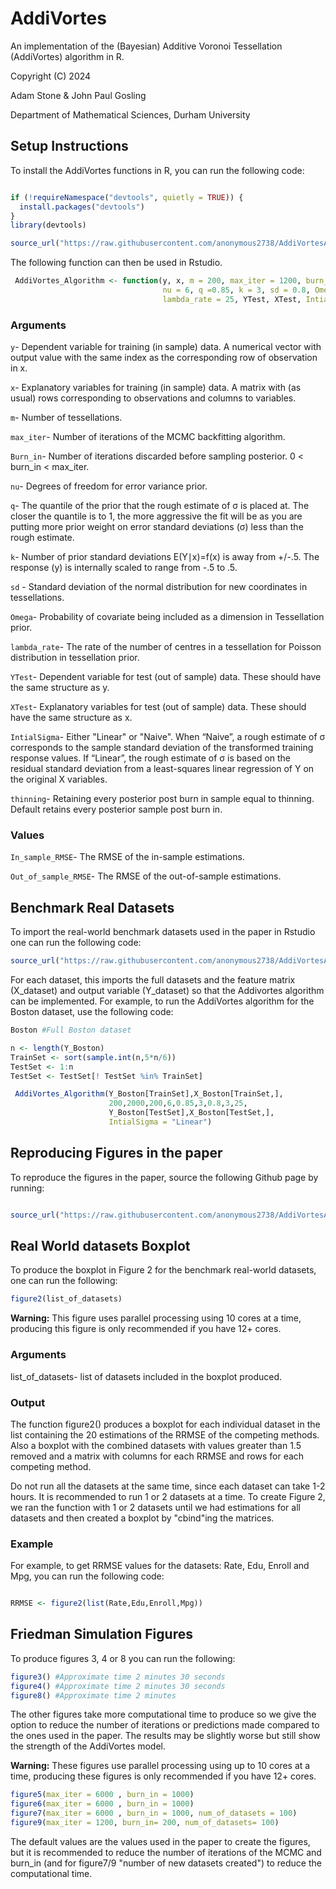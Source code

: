 AddiVortes
===========

An implementation of the (Bayesian) Additive Voronoi Tessellation (AddiVortes) algorithm in R.

Copyright (C) 2024

Adam Stone & John Paul Gosling

Department of Mathematical Sciences, Durham University
 
Setup Instructions
------------------

To install the AddiVortes functions in R, you can run the following code: 

```r

if (!requireNamespace("devtools", quietly = TRUE)) {
  install.packages("devtools")
}
library(devtools)

source_url("https://raw.githubusercontent.com/anonymous2738/AddiVortesAlgorithm/main/AddiVortesMainCode.R")

```
The following function can then be used in Rstudio.

```r
 AddiVortes_Algorithm <- function(y, x, m = 200, max_iter = 1200, burn_in = 200,
                                  nu = 6, q =0.85, k = 3, sd = 0.8, Omega = 3,
                                  lambda_rate = 25, YTest, XTest, IntialSigma = "Linear", thinning = 1){}
```
### Arguments

`y`- Dependent variable for training (in sample) data. A numerical vector with output value with the same index as the corresponding row of observation in x.

`x`- Explanatory variables for training (in sample) data. A matrix with (as usual) rows corresponding to observations and columns to variables.

`m`- Number of tessellations.

`max_iter`- Number of iterations of the MCMC backfitting algorithm.

`Burn_in`- Number of iterations discarded before sampling posterior. 0 < burn_in < max_iter.

`nu`- Degrees of freedom for error variance prior.

`q`- The quantile of the prior that the rough estimate of σ is placed at. The closer the quantile is to 1, the more aggressive the fit will be as you are putting more prior weight on error standard deviations (σ) less than the rough estimate.

`k`- Number of prior standard deviations E(Y∣x)=f(x) is away from +/-.5. The response (y) is internally scaled to range from -.5 to .5. 

`sd` - Standard deviation of the normal distribution for new coordinates in tessellations.

`Omega`- Probability of covariate being included as a dimension in Tessellation prior. 

`lambda_rate`- The rate of the number of centres in a tessellation for Poisson distribution in tessellation prior.

`YTest`- Dependent variable for test (out of sample) data. These should have the same structure as y.

`XTest`- Explanatory variables for test (out of sample) data. These should have the same structure as x.

`IntialSigma`- Either "Linear" or "Naive". When “Naive”, a rough estimate of σ corresponds to the sample standard deviation of the transformed training response values.
If “Linear”, the rough estimate of σ is based on the residual standard deviation from a least-squares linear regression of Y on the original X variables.

`thinning`- Retaining every posterior post burn in sample equal to thinning. Default retains every posterior sample post burn in.

### Values

`In_sample_RMSE`- The RMSE of the in-sample estimations.

`Out_of_sample_RMSE`- The RMSE of the out-of-sample estimations.

Benchmark Real Datasets
-----------------------------

To import the real-world benchmark datasets used in the paper in Rstudio one can run the following code:

```r
source_url("https://raw.githubusercontent.com/anonymous2738/AddiVortesAlgorithm/main/Datasets.R")

```

For each dataset, this imports the full datasets and the feature matrix (X_dataset) and output variable (Y_dataset) so that the Addivortes algorithm can be implemented. For example, to run the AddiVortes algorithm for the Boston dataset, use the following code:

```r
Boston #Full Boston dataset

n <- length(Y_Boston)
TrainSet <- sort(sample.int(n,5*n/6))
TestSet <- 1:n
TestSet <- TestSet[! TestSet %in% TrainSet]

 AddiVortes_Algorithm(Y_Boston[TrainSet],X_Boston[TrainSet,],
                      200,2000,200,6,0.85,3,0.8,3,25,
                      Y_Boston[TestSet],X_Boston[TestSet,],
                      IntialSigma = "Linear")

```
Reproducing Figures in the paper 
---------------------------

To reproduce the figures in the paper, source the following Github page by running:

```r

source_url("https://raw.githubusercontent.com/anonymous2738/AddiVortesAlgorithm/main/CodeForFigures.R")

```

Real World datasets Boxplot
--------------

To produce the boxplot in Figure 2 for the benchmark real-world datasets, one can run the following:

```r
figure2(list_of_datasets)
```
**Warning:** This figure uses parallel processing using 10 cores at a time, producing this figure is only recommended if you have 12+ cores.

### Arguments
list_of_datasets- list of datasets included in the boxplot produced.

### Output

The function figure2() produces a boxplot for each individual dataset in the list containing the 20 estimations of the RRMSE of the competing methods. Also a boxplot with the combined datasets with values greater than 1.5 removed and a matrix with columns for each RRMSE and rows for each competing method. 

Do not run all the datasets at the same time, since each dataset can take 1-2 hours. It is recommended to run 1 or 2 datasets at a time. To create Figure 2, we ran the function with 1 or 2 datasets until we had estimations for all datasets and then created a boxplot by "cbind"ing the matrices.

### Example

For example, to get RRMSE values for the datasets: Rate, Edu, Enroll and Mpg, you can run the following code:

```r

RRMSE <- figure2(list(Rate,Edu,Enroll,Mpg))

```

Friedman Simulation Figures
--------------

To produce figures 3, 4 or 8 you can run the following:

```r
figure3() #Approximate time 2 minutes 30 seconds
figure4() #Approximate time 2 minutes 30 seconds
figure8() #Approximate time 2 minutes
```
The other figures take more computational time to produce so we give the option to reduce the number of iterations or predictions made compared to the ones used in the paper. The results may be slightly worse but still show the strength of the AddiVortes model.

**Warning:** These figures use parallel processing using up to 10 cores at a time, producing these figures is only recommended if you have 12+ cores.

```r
figure5(max_iter = 6000 , burn_in = 1000) 
figure6(max_iter = 6000 , burn_in = 1000) 
figure7(max_iter = 6000 , burn_in = 1000, num_of_datasets = 100) 
figure9(max_iter = 1200, burn_in= 200, num_of_datasets= 100)
```

The default values are the values used in the paper to create the figures, but it is recommended to reduce the number of iterations of the MCMC and burn_in (and for figure7/9 "number of new datasets created") to reduce the computational time.
